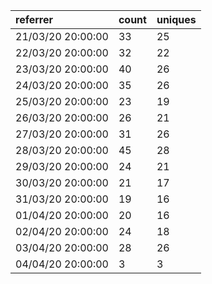 | referrer          | count | uniques |
| :---------------- | :---- | :------ |
| 21/03/20 20:00:00 | 33    | 25      |
| 22/03/20 20:00:00 | 32    | 22      |
| 23/03/20 20:00:00 | 40    | 26      |
| 24/03/20 20:00:00 | 35    | 26      |
| 25/03/20 20:00:00 | 23    | 19      |
| 26/03/20 20:00:00 | 26    | 21      |
| 27/03/20 20:00:00 | 31    | 26      |
| 28/03/20 20:00:00 | 45    | 28      |
| 29/03/20 20:00:00 | 24    | 21      |
| 30/03/20 20:00:00 | 21    | 17      |
| 31/03/20 20:00:00 | 19    | 16      |
| 01/04/20 20:00:00 | 20    | 16      |
| 02/04/20 20:00:00 | 24    | 18      |
| 03/04/20 20:00:00 | 28    | 26      |
| 04/04/20 20:00:00 | 3     | 3       |